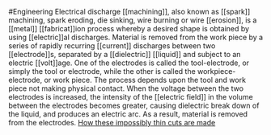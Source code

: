 #Engineering
Electrical discharge [[machining]], also known as [[spark]] machining, spark eroding, die sinking, wire burning or wire [[erosion]], is a [[metal]] [[fabricat]]ion process whereby a desired shape is obtained by using [[electric]]al discharges. Material is removed from the work piece by a series of rapidly recurring [[current]] discharges between two [[electrode]]s, separated by a [[dielectric]] [[liquid]] and subject to an electric [[volt]]age. One of the electrodes is called the tool-electrode, or simply the tool or electrode, while the other is called the workpiece-electrode, or work piece. The process depends upon the tool and work piece not making physical contact. When the voltage between the two electrodes is increased, the intensity of the [[electric field]] in the volume between the electrodes becomes greater, causing dielectric break down of the liquid, and produces an electric arc. As a result, material is removed from the electrodes.
[How these impossibly thin cuts are made](https://www.youtube.com/watch?v=f9zyenX2PWk)
